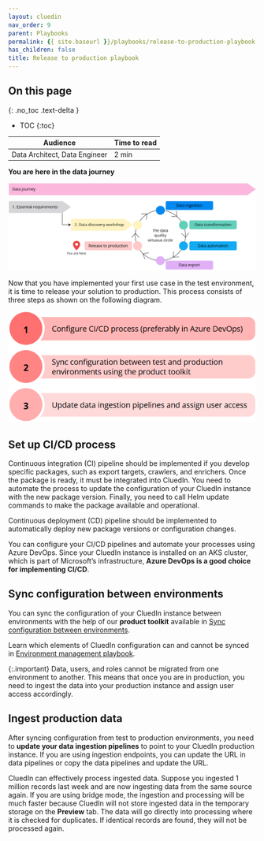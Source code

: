 ```yaml
---
layout: cluedin
nav_order: 9
parent: Playbooks
permalink: {{ site.baseurl }}/playbooks/release-to-production-playbook
has_children: false
title: Release to production playbook
---
```

## On this page
{: .no_toc .text-delta }
- TOC
{:toc}

| Audience | Time to read |
|--|--|
| Data Architect, Data Engineer | 2 min |

**You are here in the data journey**

![release-to-production-playbook.png](../../assets/images/playbooks/release-to-production-playbook.png)

Now that you have implemented your first use case in the test environment, it is time to release your solution to production. This process consists of three steps as shown on the following diagram.

![release-to-production-playbook-steps.png](../../assets/images/playbooks/release-to-production-playbook-steps.png)

## Set up CI/CD process

Continuous integration (CI) pipeline should be implemented if you develop specific packages, such as export targets, crawlers, and enrichers. Once the package is ready, it must be integrated into CluedIn. You need to automate the process to update the configuration of your CluedIn instance with the new package version. Finally, you need to call Helm update commands to make the package available and operational.

Continuous deployment (CD) pipeline should be implemented to automatically deploy new package versions or configuration changes.

You can configure your CI/CD pipelines and automate your processes using Azure DevOps. Since your CluedIn instance is installed on an AKS cluster, which is part of Microsoft’s infrastructure, **Azure DevOps is a good choice for implementing CI/CD**.

## Sync configuration between environments

You can sync the configuration of your CluedIn instance between environments with the help of our **product toolkit** available in [Sync configuration between environments](/kb/config-migrate).

Learn which elements of CluedIn configuration can and cannot be synced in [Environment management playbook](/kb/env-management-playbook).

{:.important}
Data, users, and roles cannot be migrated from one environment to another. This means that once you are in production, you need to ingest the data into your production instance and assign user access accordingly.

## Ingest production data

After syncing configuration from test to production environments, you need to **update your data ingestion pipelines** to point to your CluedIn production instance. If you are using ingestion endpoints, you can update the URL in data pipelines or copy the data pipelines and update the URL.

CluedIn can effectively process ingested data. Suppose you ingested 1 million records last week and are now ingesting data from the same source again. If you are using bridge mode, the ingestion and processing will be much faster because CluedIn will not store ingested data in the temporary storage on the **Preview** tab. The data will go directly into processing where it is checked for duplicates. If identical records are found, they will not be processed again.
